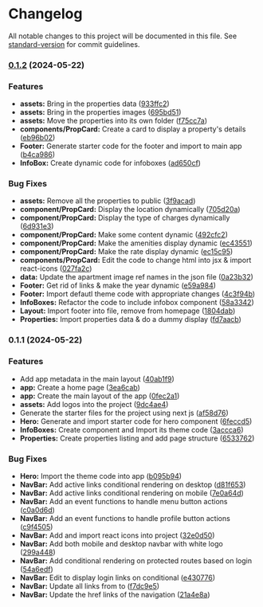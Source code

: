 # Changelog

All notable changes to this project will be documented in this file. See [standard-version](https://github.com/conventional-changelog/standard-version) for commit guidelines.

### [0.1.2](https://github.com/spectr-e/kodisha/compare/v0.1.1...v0.1.2) (2024-05-22)


### Features

* **assets:** Bring in the properties data ([933ffc2](https://github.com/spectr-e/kodisha/commit/933ffc2cf6477d70f7989e7ba62e68cd9b740838))
* **assets:** Bring in the properties images ([695bd51](https://github.com/spectr-e/kodisha/commit/695bd515641390ef094280d90cb7b75c45506864))
* **assets:** Move the properties into its own folder ([f75cc7a](https://github.com/spectr-e/kodisha/commit/f75cc7a8d7ff2727e3ec5d22190332dcb612c689))
* **components/PropCard:** Create a card to display a property's details ([eb96b02](https://github.com/spectr-e/kodisha/commit/eb96b0253813a1e4c0d55849594f696149616d48))
* **Footer:** Generate starter code for the footer and import to main app ([b4ca986](https://github.com/spectr-e/kodisha/commit/b4ca98690f9b3bb39d5fa36fd6f511329b07d40d))
* **InfoBox:** Create dynamic code for infoboxes ([ad650cf](https://github.com/spectr-e/kodisha/commit/ad650cf6e51f278b0865a751c27c6389fab58644))


### Bug Fixes

* **assets:** Remove all the properties to public ([3f9acad](https://github.com/spectr-e/kodisha/commit/3f9acad8a465dc9d67bbdcc1cac47fc674fac636))
* **component/PropCard:** Display the location dynamically ([705d20a](https://github.com/spectr-e/kodisha/commit/705d20ae298fef30fda84604c9cd8ec7494254d1))
* **component/PropCard:** Display the type of charges dynamically ([6d931e3](https://github.com/spectr-e/kodisha/commit/6d931e3802496c7d851f407775dd904be8f1e85f))
* **component/PropCard:** Make some content dynamic ([492cfc2](https://github.com/spectr-e/kodisha/commit/492cfc2fffe85e5b41f47f8497328c0c9f21efc5))
* **component/PropCard:** Make the amenities display dynamic ([ec43551](https://github.com/spectr-e/kodisha/commit/ec4355108aab680e8712d9e36be6b71d217338bb))
* **component/PropCard:** Make the rate display dynamic ([ec15c95](https://github.com/spectr-e/kodisha/commit/ec15c9586ae04c6f0550a85532255d3ffaa38e75))
* **components/PropCard:** Edit the code to change html into jsx & import react-icons ([027fa2c](https://github.com/spectr-e/kodisha/commit/027fa2cc2c4f111c2fe114d3e47cd016af7c167e))
* **data:** Update the apartment image ref names in the json file ([0a23b32](https://github.com/spectr-e/kodisha/commit/0a23b32e6f0067f39a13de40a041f7488fec7891))
* **Footer:** Get rid of links & make the year dynamic ([e59a984](https://github.com/spectr-e/kodisha/commit/e59a984cb7b239fd377eaf900c946d6ae246f533))
* **Footer:** Import defautl theme code with appropriate changes ([4c3f94b](https://github.com/spectr-e/kodisha/commit/4c3f94b4b6af98bf8705dd7d14f6d334d1fb12cc))
* **InfoBoxes:** Refactor the code to include infobox component ([58a3342](https://github.com/spectr-e/kodisha/commit/58a3342754ccbbd4cd027cd0949ea43ef3d44238))
* **Layout:** Import footer into file, remove from homepage ([1804dab](https://github.com/spectr-e/kodisha/commit/1804dab87a8c53187a63184aad79f18b28ce5520))
* **Properties:** Import properties data & do a dummy display ([fd7aacb](https://github.com/spectr-e/kodisha/commit/fd7aacbd42482dfb4ea11526475331a81ef1fbd0))

### 0.1.1 (2024-05-22)


### Features

* Add app metadata in the main layout ([40ab1f9](https://github.com/spectr-e/kodisha/commit/40ab1f901f05a63ca54beb8c0e99fb8e3137a4ec))
* **app:** Create a home page ([3ea6cab](https://github.com/spectr-e/kodisha/commit/3ea6cabe960577512ba2ce0730c305db6e828e29))
* **app:** Create the main layout of the app ([0fec2a1](https://github.com/spectr-e/kodisha/commit/0fec2a1f97c5be0e3ae62dda32608793263e9880))
* **assets:** Add logos into the project ([9dc4ae4](https://github.com/spectr-e/kodisha/commit/9dc4ae4e51bc7e97f300ef50149c2c77a5026d70))
* Generate the starter files for the project using next js ([af58d76](https://github.com/spectr-e/kodisha/commit/af58d76a59d7961cd5ba02b2e79970cf2c9bd5b1))
* **Hero:** Generate and import starter code for hero component ([6feccd5](https://github.com/spectr-e/kodisha/commit/6feccd5e0332221282d1ac8f8b69e7af1dcda542))
* **InfoBoxes:** Create component and Import its theme code ([3accca6](https://github.com/spectr-e/kodisha/commit/3accca6d61de814465a3815443cbdb4e370b07d5))
* **Properties:** Create properties listing and add page structure ([6533762](https://github.com/spectr-e/kodisha/commit/65337625e8d51e2b7d5954af6dbe5faecc2716e0))


### Bug Fixes

* **Hero:** Import the theme code into app ([b095b94](https://github.com/spectr-e/kodisha/commit/b095b94c34a37a593f965e758828aa6e9aa682c4))
* **NavBar:** Add active links conditional rendering on desktop ([d81f653](https://github.com/spectr-e/kodisha/commit/d81f6538f8be0cb47de3cf45f8d3788a4874a48c))
* **NavBar:** Add active links conditional rendering on mobile ([7e0a64d](https://github.com/spectr-e/kodisha/commit/7e0a64ddee4e6b4dcc6493277ce4fa3b382d0834))
* **NavBar:** Add an event functions to handle menu button actions ([c0a0d6d](https://github.com/spectr-e/kodisha/commit/c0a0d6d32e4c48603eec011b8ab1fa9ebda07cde))
* **NavBar:** Add an event functions to handle profile button actions ([c9f4505](https://github.com/spectr-e/kodisha/commit/c9f4505d09c78edd443fc224328cc67e9e8d5478))
* **NavBar:** Add and import react icons into project ([32e0d50](https://github.com/spectr-e/kodisha/commit/32e0d50dc0eea68b5a832f488bee01e4c3301329))
* **NavBar:** Add both mobile and desktop navbar with white logo ([299a448](https://github.com/spectr-e/kodisha/commit/299a448898a354ea6d1bfe5cf71fd78149c6e5bc))
* **NavBar:** Add conditional rendering on protected routes based on login ([54a6edf](https://github.com/spectr-e/kodisha/commit/54a6edfa17333486f74232cacbeef03b16a768d7))
* **NavBar:** Edit to display login links on conditional ([e430776](https://github.com/spectr-e/kodisha/commit/e430776e9b163bbc0be09ca339c9a4e425f83d56))
* **NavBar:** Update all links from <a> to <Link> ([f7dc9e5](https://github.com/spectr-e/kodisha/commit/f7dc9e520b82b44d36ccc6e1f3c2de4f87369b71))
* **NavBar:** Update the href links of the navigation ([21a4e8a](https://github.com/spectr-e/kodisha/commit/21a4e8a452062eaefbd3c1bcb76fd50ab40a92c5))
